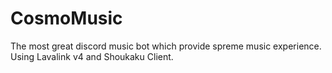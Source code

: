 # CosmoMusic
 The most great discord music bot which provide spreme music experience.
 Using Lavalink v4 and Shoukaku Client.
